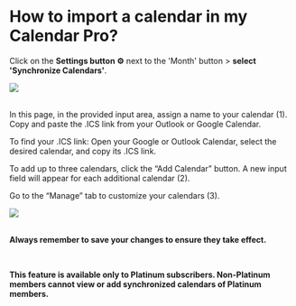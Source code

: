 # How to import a calendar in my Calendar Pro?

<p class="no-margin">Click on the <b>Settings button ⚙️</b> next to the 'Month' button &gt; <b>select 'Synchronize Calendars'</b>.</p>
<p class="no-margin"></p>
<div class="intercom-container"><img src="/assets/img/teams-pro/setting_synchro.png"></div>
<br/>

<p class="no-margin">In this page, in the provided input area, assign a name to your calendar (1).
Copy and paste the .ICS link from your Outlook or Google Calendar.</p>

<p class="no-margin">To find your .ICS link: Open your Google or Outlook Calendar, select the desired calendar, and copy its .ICS link.</p>

<p class="no-margin">To add up to three calendars, click the “Add Calendar” button. A new input field will appear for each additional calendar (2).</b></p>
<p class="no-margin">Go to the “Manage” tab to customize your calendars (3).</p>


<div class="intercom-container"><img src="/assets/img/teams-pro/import_synchro.png"></div>
<br/>
<p class="no-margin"><b>Always remember to save your changes to ensure they take effect.</b></p>

<p class="no-margin"></p>
<br/>
<p class="no-margin"><b>This feature is available only to Platinum subscribers.
Non-Platinum members cannot view or add synchronized calendars of Platinum members.</b></p>
<p class="no-margin"></p>

<Hubspot />


